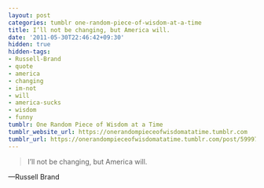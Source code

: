 ```yaml
---
layout: post
categories: tumblr one-random-piece-of-wisdom-at-a-time
title: I’ll not be changing, but America will.
date: '2011-05-30T22:46:42+09:30'
hidden: true
hidden-tags:
- Russell-Brand
- quote
- america
- changing
- im-not
- will
- america-sucks
- wisdom
- funny
tumblr: One Random Piece of Wisdom at a Time
tumblr_website_url: https://onerandompieceofwisdomatatime.tumblr.com
tumblr_url: https://onerandompieceofwisdomatatime.tumblr.com/post/5999786125/ill-not-be-changing-but-america-will
---
```

> I’ll not be changing, but America will.

—Russell Brand&nbsp;
